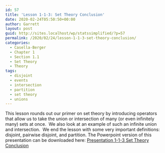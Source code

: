 ```yaml
---
id: 57
title: 'Lesson 1-1-3: Set Theory Conclusion'
date: 2020-02-24T05:50:50+00:00
author: Garrett
layout: post
guid: http://sites.localhost/wp/statssimplified/?p=57
permalink: /2020/02/24/lesson-1-1-3-set-theory-conclusion/
categories:
  - Casella-Berger
  - Chapter 1
  - Section 1.1
  - Set Theory
  - Theory
tags:
  - disjoint
  - events
  - intersection
  - partition
  - set theory
  - unions
---
```

This lesson rounds out our primer on set theory by introducing operators that allow us to take the union or intersection of many (or even infinitely many) sets at once.  We also look at an example of such an infinite union and intersection.  We end the lesson with some very important definitions:  disjoint, pairwise disjoint, and partition. The Powerpoint version of this presentation can be downloaded here: [Presentation 1-1-3 Set Theory Conclusion](http://sites.localhost/wp/statssimplified/wp-content/uploads/sites/3/2020/02/Presentation-1-1-3-Set-Theory-Conclusion.pptx)